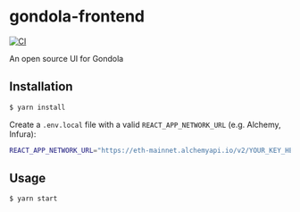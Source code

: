 # gondola-frontend

[![CI](https://github.com/gondola-finance/frontend/workflows/CI/badge.svg)](https://github.com/gondola-finance/frontend/actions?query=workflow%3ACI)

An open source UI for Gondola

## Installation

```bash
$ yarn install
```

Create a `.env.local` file with a valid `REACT_APP_NETWORK_URL` (e.g. Alchemy,
Infura):

```bash
REACT_APP_NETWORK_URL="https://eth-mainnet.alchemyapi.io/v2/YOUR_KEY_HERE"
```

## Usage

```bash
$ yarn start
```
